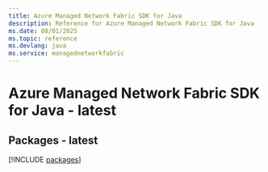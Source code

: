 ```yaml
---
title: Azure Managed Network Fabric SDK for Java
description: Reference for Azure Managed Network Fabric SDK for Java
ms.date: 08/01/2025
ms.topic: reference
ms.devlang: java
ms.service: managednetworkfabric
---
```

# Azure Managed Network Fabric SDK for Java - latest
## Packages - latest
[!INCLUDE [packages](managed-network-fabric-index.md)]